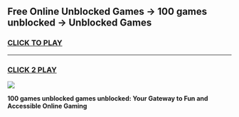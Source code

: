 
## Free Online Unblocked Games → 100 games unblocked → Unblocked Games
<h3>
<a href="https://premium.freeplayer.one?title=100_games_unblocked&ref=21F">CLICK TO PLAY</a></h3>
<hr>

<h3>
<a href="https://premium.freeplayer.one?title=100_games_unblocked&ref=21F">CLICK 2 PLAY</a>
  
</h3>

<a href="https://premium.freeplayer.one?title=100_games_unblocked&ref=21F/"><img src="https://clearcache.store/games.png"></a>


**100 games unblocked games unblocked: Your Gateway to Fun and Accessible Online Gaming**
